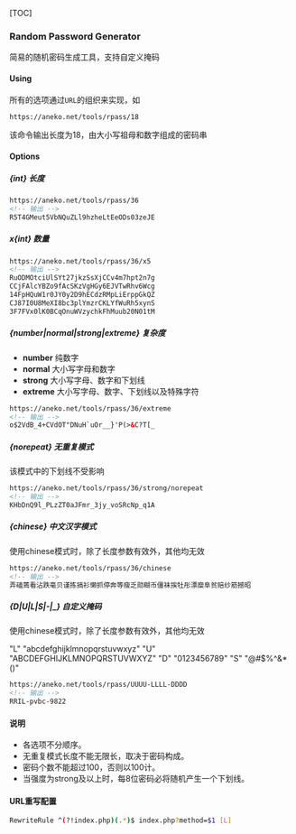 [TOC]

### Random Password Generator

简易的随机密码生成工具，支持自定义掩码

#### Using

所有的选项通过`URL`的组织来实现，如
```html
https://aneko.net/tools/rpass/18
```
该命令输出长度为18，由大小写祖母和数字组成的密码串
#### Options
##### {int} 长度
```html
https://aneko.net/tools/rpass/36
<!-- 输出 -->
R5T4GMeut5VbNQuZLl9hzheLtEeODs03zeJE
```
##### x{int} 数量
```html
https://aneko.net/tools/rpass/36/x5
<!-- 输出 -->
RuODMOtciUlSYt27jkzSsXjCCv4m7hpt2n7g
CCjFAlcYBZo9fAcSKzVgHGy6EJVTwRhv6Wcg
14FpHQuW1r0JY0y2D9hECdzRMpLiErppGkQZ
CJ87I0U8MeXI8bc3plYmzrCKLYfWuRh5xynS
3F7FVx0lK0BCqOnuWVzychkFhMuub20N01tM
```
##### {number|normal|strong|extreme} 复杂度
- **number** 纯数字
- **normal** 大小写字母和数字
- **strong** 大小写字母、数字和下划线
- **extreme** 大小写字母、数字、下划线以及特殊字符

```html
https://aneko.net/tools/rpass/36/extreme
<!-- 输出 -->
o$2VdB_4+CVdOT"DNuH`uOr__}'P(>&C?T[_
```
##### {norepeat} 无重复模式

该模式中的下划线不受影响

```html
https://aneko.net/tools/rpass/36/strong/norepeat
<!-- 输出 -->
KHbDnQ9l_PLzZT0aJFmr_3jy_voSRcNp_q1A
```

##### {chinese} 中文汉字模式
使用chinese模式时，除了长度参数有效外，其他均无效
```html
https://aneko.net/tools/rpass/36/chinese
<!-- 输出 -->
弄磕蔫看沾跌毫贝谨拣搞衫懒抓停奔等瘦乏勋糊币僵袜挨牡彤漂糜阜贫赔纱筋撼昭
```

##### {D|U|L|S|-|_} 自定义掩码
使用chinese模式时，除了长度参数有效外，其他均无效

"L" "abcdefghijklmnopqrstuvwxyz"
"U" "ABCDEFGHIJKLMNOPQRSTUVWXYZ"
"D" "0123456789"
"S" "@#$%^&*()"

```html
https://aneko.net/tools/rpass/UUUU-LLLL-DDDD
<!-- 输出 -->
RRIL-pvbc-9822
```

#### 说明

* 各选项不分顺序。
* 无重复模式长度不能无限长，取决于密码构成。
* 密码个数不能超过100，否则以100计。
* 当强度为strong及以上时，每8位密码必将随机产生一个下划线。

#### URL重写配置
```bash
RewriteRule ^(?!index.php)(.*)$ index.php?method=$1 [L]
```